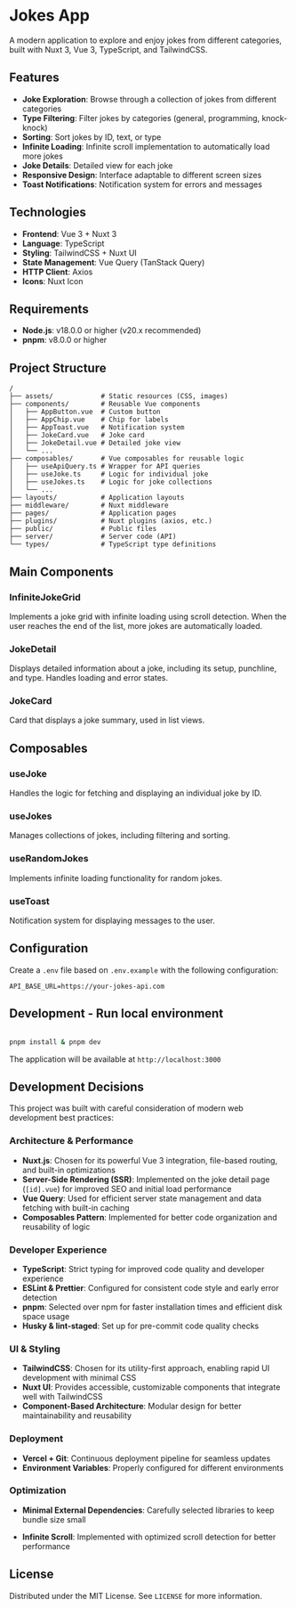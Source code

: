 # Jokes App

A modern application to explore and enjoy jokes from different categories, built with Nuxt 3, Vue 3, TypeScript, and TailwindCSS.

## Features

- **Joke Exploration**: Browse through a collection of jokes from different categories
- **Type Filtering**: Filter jokes by categories (general, programming, knock-knock)
- **Sorting**: Sort jokes by ID, text, or type
- **Infinite Loading**: Infinite scroll implementation to automatically load more jokes
- **Joke Details**: Detailed view for each joke
- **Responsive Design**: Interface adaptable to different screen sizes
- **Toast Notifications**: Notification system for errors and messages

## Technologies

- **Frontend**: Vue 3 + Nuxt 3
- **Language**: TypeScript
- **Styling**: TailwindCSS + Nuxt UI
- **State Management**: Vue Query (TanStack Query)
- **HTTP Client**: Axios
- **Icons**: Nuxt Icon

## Requirements

- **Node.js**: v18.0.0 or higher (v20.x recommended)
- **pnpm**: v8.0.0 or higher

## Project Structure

```
/
├── assets/            # Static resources (CSS, images)
├── components/        # Reusable Vue components
│   ├── AppButton.vue  # Custom button
│   ├── AppChip.vue    # Chip for labels
│   ├── AppToast.vue   # Notification system
│   ├── JokeCard.vue   # Joke card
│   ├── JokeDetail.vue # Detailed joke view
│   └── ...
├── composables/       # Vue composables for reusable logic
│   ├── useApiQuery.ts # Wrapper for API queries
│   ├── useJoke.ts     # Logic for individual joke
│   ├── useJokes.ts    # Logic for joke collections
│   └── ...
├── layouts/           # Application layouts
├── middleware/        # Nuxt middleware
├── pages/             # Application pages
├── plugins/           # Nuxt plugins (axios, etc.)
├── public/            # Public files
├── server/            # Server code (API)
└── types/             # TypeScript type definitions
```

## Main Components

### InfiniteJokeGrid

Implements a joke grid with infinite loading using scroll detection. When the user reaches the end of the list, more jokes are automatically loaded.

### JokeDetail

Displays detailed information about a joke, including its setup, punchline, and type. Handles loading and error states.

### JokeCard

Card that displays a joke summary, used in list views.

## Composables

### useJoke

Handles the logic for fetching and displaying an individual joke by ID.

### useJokes

Manages collections of jokes, including filtering and sorting.

### useRandomJokes

Implements infinite loading functionality for random jokes.

### useToast

Notification system for displaying messages to the user.

## Configuration

Create a `.env` file based on `.env.example` with the following configuration:

```
API_BASE_URL=https://your-jokes-api.com
```

## Development - Run local environment

```bash

pnpm install & pnpm dev
```

The application will be available at `http://localhost:3000`

## Development Decisions

This project was built with careful consideration of modern web development best practices:

### Architecture & Performance

- **Nuxt.js**: Chosen for its powerful Vue 3 integration, file-based routing, and built-in optimizations
- **Server-Side Rendering (SSR)**: Implemented on the joke detail page (`[id].vue`) for improved SEO and initial load performance
- **Vue Query**: Used for efficient server state management and data fetching with built-in caching
- **Composables Pattern**: Implemented for better code organization and reusability of logic

### Developer Experience

- **TypeScript**: Strict typing for improved code quality and developer experience
- **ESLint & Prettier**: Configured for consistent code style and early error detection
- **pnpm**: Selected over npm for faster installation times and efficient disk space usage
- **Husky & lint-staged**: Set up for pre-commit code quality checks

### UI & Styling

- **TailwindCSS**: Chosen for its utility-first approach, enabling rapid UI development with minimal CSS
- **Nuxt UI**: Provides accessible, customizable components that integrate well with TailwindCSS
- **Component-Based Architecture**: Modular design for better maintainability and reusability

### Deployment

- **Vercel + Git**: Continuous deployment pipeline for seamless updates
- **Environment Variables**: Properly configured for different environments

### Optimization

- **Minimal External Dependencies**: Carefully selected libraries to keep bundle size small

- **Infinite Scroll**: Implemented with optimized scroll detection for better performance

## License

Distributed under the MIT License. See `LICENSE` for more information.
